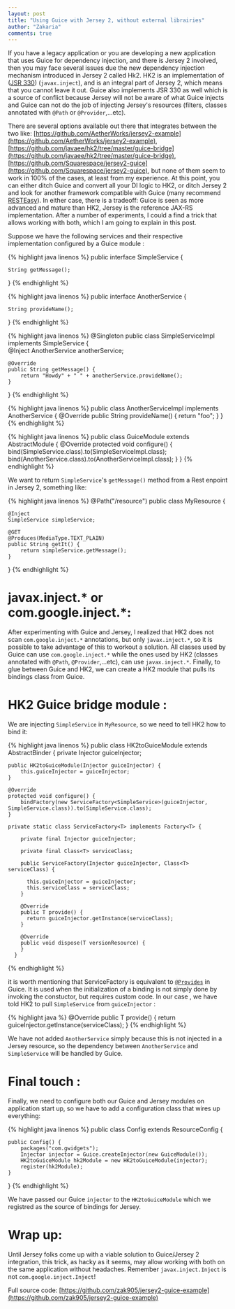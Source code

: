 ```yaml
---
layout: post
title: "Using Guice with Jersey 2, without external librairies"
author: "Zakaria"
comments: true
---
```


If you have a legacy application or you are developing a new application that uses Guice for dependency injection, and there  is Jersey 2 involved, then you may face several issues due the new dependency injection mechanism introduced in Jersey 2 called Hk2. HK2 is an implementation of ([JSR 330](https://jcp.org/en/jsr/detail?id=330)) (`javax.inject`), and is an integral part of Jersey 2, which means that you cannot leave it out. Guice also implements JSR 330 as well which is a source of conflict because Jersey will not be aware of what Guice injects and Guice can not do the job of injecting Jersey's resources (filters, classes annotated with `@Path` or `@Provider`,...etc). 

There are several options available out there that integrates between the two like: [https://github.com/AetherWorks/jersey2-example](https://github.com/AetherWorks/jersey2-example), [https://github.com/javaee/hk2/tree/master/guice-bridge](https://github.com/javaee/hk2/tree/master/guice-bridge), [https://github.com/Squarespace/jersey2-guice](https://github.com/Squarespace/jersey2-guice), but none of them seem to work in 100% of the cases, at least from my experience. At this point, you can either ditch Guice and convert all your DI logic to HK2, or ditch Jersey 2 and look for another framework compatible with Guice (many recommend [RESTEasy](http://resteasy.jboss.org/)). In either case, there is a tradeoff: Guice is seen as more advanced and mature than HK2, Jersey is the reference JAX-RS implementation. After a number of experiments, I could a find a trick that allows working with both, which I am going to explain in this post. 

Suppose we have the following services and their respective implementation configured by a Guice module :

{% highlight java  linenos %}
public interface SimpleService {
	
	String getMessage();

}
{% endhighlight %}

{% highlight java  linenos %}
public interface AnotherService {
	
	String provideName();

}
{% endhighlight %}

{% highlight java  linenos %}
@Singleton
public class SimpleServiceImpl implements SimpleService {	
	@Inject
	AnotherService anotherService;

	@Override
	public String getMessage() {
		return "Howdy" + " " + anotherService.provideName();
	}
}
{% endhighlight %}

{% highlight java  linenos %}
public class AnotherServiceImpl implements AnotherService {
	@Override
	public String provideName() {
		return "foo";
	}
}
{% endhighlight %}

{% highlight java  linenos %}
public class GuiceModule extends AbstractModule {
	@Override
	protected void configure() {
		bind(SimpleService.class).to(SimpleServiceImpl.class);
		bind(AnotherService.class).to(AnotherServiceImpl.class);
	}
}
{% endhighlight %}


We want to return `SimpleService`'s `getMessage()` method from a Rest enpoint in Jersey 2, something like: 

{% highlight java  linenos %}
@Path("/resource")
public class MyResource {
	
	@Inject
	SimpleService simpleService;

    @GET
    @Produces(MediaType.TEXT_PLAIN)
    public String getIt() {
        return simpleService.getMessage();
    }
}
{% endhighlight %}

# javax.inject.* or com.google.inject.*:

After experimenting with Guice and Jersey, I realized that HK2 does not scan `com.google.inject.*` annotations, but only `javax.inject.*`, so it is possible to take advantage of this to workout a solution. All classes used by Guice can use `com.google.inject.*` while the ones used by HK2 (classes annotated with `@Path`, `@Provider`,...etc), can use `javax.inject.*`. Finally, to glue between Guice and HK2, we can create a HK2 module that pulls its bindings class from Guice. 
                         

# HK2 Guice bridge module :

We are injecting `SimpleService` in `MyResource`, so we need to tell HK2 how to bind it: 


{% highlight java  linenos %}
public class HK2toGuiceModule extends AbstractBinder {
	private Injector guiceInjector;

	public HK2toGuiceModule(Injector guiceInjector) {
		this.guiceInjector = guiceInjector;
	}

	@Override
	protected void configure() {
		bindFactory(new ServiceFactory<SimpleService>(guiceInjector, SimpleService.class)).to(SimpleService.class);
	}	
	
	private static class ServiceFactory<T> implements Factory<T> {

	    private final Injector guiceInjector;

	    private final Class<T> serviceClass;

	    public ServiceFactory(Injector guiceInjector, Class<T> serviceClass) {

	      this.guiceInjector = guiceInjector;
	      this.serviceClass = serviceClass;
	    }

	    @Override
	    public T provide() {
	      return guiceInjector.getInstance(serviceClass);
	    }

	    @Override
	    public void dispose(T versionResource) {
	    }
	  }
{% endhighlight %}


it is worth mentioning that ServiceFactory is equivalent to [`@Provides`](http://google.github.io/guice/api-docs/latest/javadoc/index.html?com/google/inject/Provides.html) in Guice. It is used when the initialization of a binding is not simply done by invoking the constuctor, but requires custom code. In our case , we have told HK2 to pull `SimpleService` from `guiceInjector` : 

{% highlight java  %}
           @Override
	    public T provide() {
	      return guiceInjector.getInstance(serviceClass);
	    }
{% endhighlight %}

We have not added `AnotherService` simply because this is not injected in a Jersey resource, so the dependency between `AnotherService` and `SimpleService` will be handled by Guice. 

# Final touch :

Finally, we need to configure both our Guice and Jersey modules on application start up, so we have to add a configuration class that wires up everything: 

{% highlight java  linenos %}
public class Config extends ResourceConfig {

	public Config() {
		packages("com.gwidgets");
		Injector injector = Guice.createInjector(new GuiceModule());
		HK2toGuiceModule hk2Module = new HK2toGuiceModule(injector);
		register(hk2Module);
	}
}
{% endhighlight %}

We have passed our Guice `injector` to the  `HK2toGuiceModule` which we registred as the source of bindings for Jersey.  

# Wrap up: 

Until Jersey folks come up with a viable solution to Guice/Jersey 2 integration, this trick, as hacky as it seems, may allow working with both on the same application without headaches. Remember `javax.inject.Inject` is not `com.google.inject.Inject`!

Full source code: [https://github.com/zak905/jersey2-guice-example](https://github.com/zak905/jersey2-guice-example) 